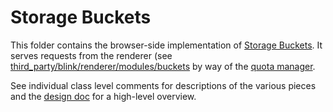 # Storage Buckets

This folder contains the browser-side implementation of [Storage Buckets](
https://wicg.github.io/storage-buckets/explainer.html). It serves requests from the renderer
(see [third_party/blink/renderer/modules/buckets](https://cs.chromium.org/chromium/src/third_party/blink/renderer/modules/buckets/)
by way of the [quota manager](https://source.chromium.org/chromium/chromium/src/+/main:storage/browser/quota/).

See individual class level comments for descriptions
of the various pieces and the [design doc](https://docs.google.com/document/d/1VDm8M4vRyxCpvp_m3Ojs18W9g1WpqvSOsKf0A6hnAFM/edit?usp=sharing) for a high-level overview.
